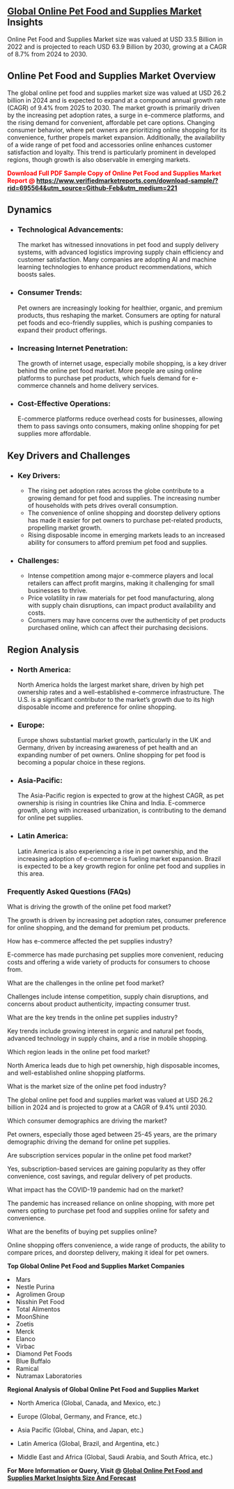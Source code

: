 <h2><a href="https://www.verifiedmarketreports.com/download-sample/?rid=695564&amp;utm_source=Github&amp;utm_medium=221" target="_blank">Global Online Pet Food and Supplies Market</a> Insights</h2><p>Online Pet Food and Supplies Market size was valued at USD 33.5 Billion in 2022 and is projected to reach USD 63.9 Billion by 2030, growing at a CAGR of 8.7% from 2024 to 2030.</p><p> <h2>Online Pet Food and Supplies Market Overview</h2> <p>The global online pet food and supplies market size was valued at USD 26.2 billion in 2024 and is expected to expand at a compound annual growth rate (CAGR) of 9.4% from 2025 to 2030. The market growth is primarily driven by the increasing pet adoption rates, a surge in e-commerce platforms, and the rising demand for convenient, affordable pet care options. Changing consumer behavior, where pet owners are prioritizing online shopping for its convenience, further propels market expansion. Additionally, the availability of a wide range of pet food and accessories online enhances customer satisfaction and loyalty. This trend is particularly prominent in developed regions, though growth is also observable in emerging markets.</p> <p><strong><p><span class=""><span style="color: #ff0000;"><strong>Download Full PDF Sample Copy of Online Pet Food and Supplies Market Report</strong> @ </span><a href="https://www.verifiedmarketreports.com/download-sample/?rid=695564&amp;utm_source=Github-Feb&amp;utm_medium=221" target="_blank">https://www.verifiedmarketreports.com/download-sample/?rid=695564&amp;utm_source=Github-Feb&amp;utm_medium=221</a></span></p></strong></p> <h2>Dynamics</h2> <ul> <li><h3>Technological Advancements: </h3> The market has witnessed innovations in pet food and supply delivery systems, with advanced logistics improving supply chain efficiency and customer satisfaction. Many companies are adopting AI and machine learning technologies to enhance product recommendations, which boosts sales.</li> <li><h3>Consumer Trends: </h3> Pet owners are increasingly looking for healthier, organic, and premium products, thus reshaping the market. Consumers are opting for natural pet foods and eco-friendly supplies, which is pushing companies to expand their product offerings.</li> <li><h3>Increasing Internet Penetration: </h3> The growth of internet usage, especially mobile shopping, is a key driver behind the online pet food market. More people are using online platforms to purchase pet products, which fuels demand for e-commerce channels and home delivery services.</li> <li><h3>Cost-Effective Operations: </h3> E-commerce platforms reduce overhead costs for businesses, allowing them to pass savings onto consumers, making online shopping for pet supplies more affordable.</li> </ul> <h2>Key Drivers and Challenges</h2> <ul> <li><h3>Key Drivers:</h3> <ul> <li>The rising pet adoption rates across the globe contribute to a growing demand for pet food and supplies. The increasing number of households with pets drives overall consumption.</li> <li>The convenience of online shopping and doorstep delivery options has made it easier for pet owners to purchase pet-related products, propelling market growth.</li> <li>Rising disposable income in emerging markets leads to an increased ability for consumers to afford premium pet food and supplies.</li> </ul> </li> <li><h3>Challenges:</h3> <ul> <li>Intense competition among major e-commerce players and local retailers can affect profit margins, making it challenging for small businesses to thrive.</li> <li>Price volatility in raw materials for pet food manufacturing, along with supply chain disruptions, can impact product availability and costs.</li> <li>Consumers may have concerns over the authenticity of pet products purchased online, which can affect their purchasing decisions.</li> </ul> </li> </ul> <h2>Region Analysis</h2> <ul> <li><h3>North America: </h3> North America holds the largest market share, driven by high pet ownership rates and a well-established e-commerce infrastructure. The U.S. is a significant contributor to the market’s growth due to its high disposable income and preference for online shopping.</li> <li><h3>Europe: </h3> Europe shows substantial market growth, particularly in the UK and Germany, driven by increasing awareness of pet health and an expanding number of pet owners. Online shopping for pet food is becoming a popular choice in these regions.</li> <li><h3>Asia-Pacific: </h3> The Asia-Pacific region is expected to grow at the highest CAGR, as pet ownership is rising in countries like China and India. E-commerce growth, along with increased urbanization, is contributing to the demand for online pet supplies.</li> <li><h3>Latin America: </h3> Latin America is also experiencing a rise in pet ownership, and the increasing adoption of e-commerce is fueling market expansion. Brazil is expected to be a key growth region for online pet food and supplies in this area.</li> </ul> <h3>Frequently Asked Questions (FAQs)</h3> <p>What is driving the growth of the online pet food market?</p> <p>The growth is driven by increasing pet adoption rates, consumer preference for online shopping, and the demand for premium pet products.</p> <p>How has e-commerce affected the pet supplies industry?</p> <p>E-commerce has made purchasing pet supplies more convenient, reducing costs and offering a wide variety of products for consumers to choose from.</p> <p>What are the challenges in the online pet food market?</p> <p>Challenges include intense competition, supply chain disruptions, and concerns about product authenticity, impacting consumer trust.</p> <p>What are the key trends in the online pet supplies industry?</p> <p>Key trends include growing interest in organic and natural pet foods, advanced technology in supply chains, and a rise in mobile shopping.</p> <p>Which region leads in the online pet food market?</p> <p>North America leads due to high pet ownership, high disposable incomes, and well-established online shopping platforms.</p> <p>What is the market size of the online pet food industry?</p> <p>The global online pet food and supplies market was valued at USD 26.2 billion in 2024 and is projected to grow at a CAGR of 9.4% until 2030.</p> <p>Which consumer demographics are driving the market?</p> <p>Pet owners, especially those aged between 25-45 years, are the primary demographic driving the demand for online pet supplies.</p> <p>Are subscription services popular in the online pet food market?</p> <p>Yes, subscription-based services are gaining popularity as they offer convenience, cost savings, and regular delivery of pet products.</p> <p>What impact has the COVID-19 pandemic had on the market?</p> <p>The pandemic has increased reliance on online shopping, with more pet owners opting to purchase pet food and supplies online for safety and convenience.</p> <p>What are the benefits of buying pet supplies online?</p> <p>Online shopping offers convenience, a wide range of products, the ability to compare prices, and doorstep delivery, making it ideal for pet owners.</p> </p><p><strong>Top Global Online Pet Food and Supplies Market Companies</strong></p><div data-test-id=""><p><li>Mars</li><li> Nestle Purina</li><li> Agrolimen Group</li><li> Nisshin Pet Food</li><li> Total Alimentos</li><li> MoonShine</li><li> Zoetis</li><li> Merck</li><li> Elanco</li><li> Virbac</li><li> Diamond Pet Foods</li><li> Blue Buffalo</li><li> Ramical</li><li> Nutramax Laboratories</li></p><div><strong>Regional Analysis of&nbsp;Global Online Pet Food and Supplies Market</strong></div><ul><li dir="ltr"><p dir="ltr">North America&nbsp;(Global, Canada, and Mexico, etc.)</p></li><li dir="ltr"><p dir="ltr">Europe (Global, Germany, and France, etc.)</p></li><li dir="ltr"><p dir="ltr">Asia Pacific&nbsp;(Global, China, and Japan, etc.)</p></li><li dir="ltr"><p dir="ltr">Latin America&nbsp;(Global, Brazil, and Argentina, etc.)</p></li><li dir="ltr">Middle East and Africa&nbsp;(Global, Saudi Arabia, and South Africa, etc.)</li></ul><p><strong>For More Information or Query, Visit @&nbsp;</strong><strong><a href="https://www.verifiedmarketreports.com/product/online-pet-food-and-supplies-market/?utm_source=Github&amp;utm_medium=221" target="_blank">Global Online Pet Food and Supplies Market Insights Size And Forecast</a></strong></p></div>
